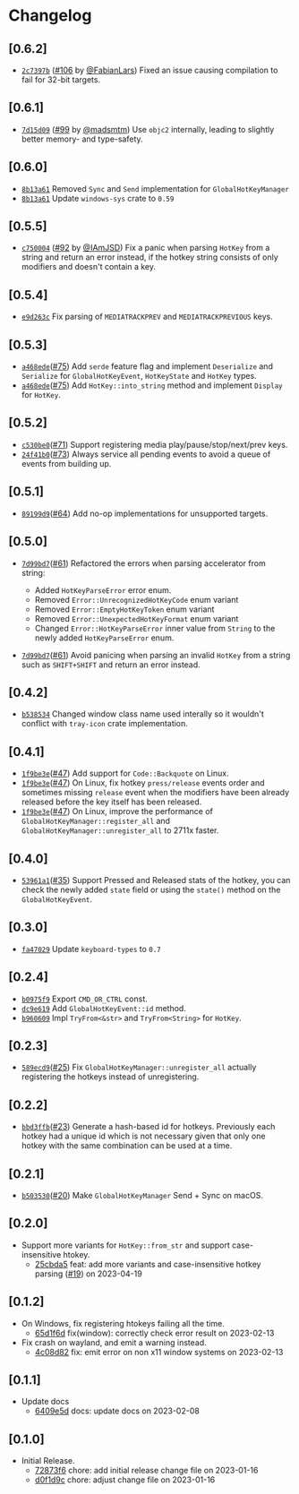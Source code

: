 # Changelog

## \[0.6.2]

-   [`2c7397b`](https://www.github.com/tauri-apps/global-hotkey/commit/2c7397b27ccb2efd4589bb364e611a80635413c8)
    ([#106](https://www.github.com/tauri-apps/global-hotkey/pull/106) by
    [@FabianLars](https://www.github.com/tauri-apps/global-hotkey/../../FabianLars))
    Fixed an issue causing compilation to fail for 32-bit targets.

## \[0.6.1]

-   [`7d15d09`](https://www.github.com/tauri-apps/global-hotkey/commit/7d15d09e518130bf0a1b44e3512cb6f5ed361164)
    ([#99](https://www.github.com/tauri-apps/global-hotkey/pull/99) by
    [@madsmtm](https://www.github.com/tauri-apps/global-hotkey/../../madsmtm))
    Use `objc2` internally, leading to slightly better memory- and type-safety.

## \[0.6.0]

-   [`8b13a61`](https://www.github.com/tauri-apps/global-hotkey/commit/8b13a6159d776a6a282ad7ca5c4b896cc91e325a)
    Removed `Sync` and `Send` implementation for `GlobalHotKeyManager`
-   [`8b13a61`](https://www.github.com/tauri-apps/global-hotkey/commit/8b13a6159d776a6a282ad7ca5c4b896cc91e325a)
    Update `windows-sys` crate to `0.59`

## \[0.5.5]

-   [`c750004`](https://www.github.com/tauri-apps/global-hotkey/commit/c7500047fb62154cf861878efb334c61bd98988a)
    ([#92](https://www.github.com/tauri-apps/global-hotkey/pull/92) by
    [@IAmJSD](https://www.github.com/tauri-apps/global-hotkey/../../IAmJSD)) Fix
    a panic when parsing `HotKey` from a string and return an error instead, if
    the hotkey string consists of only modifiers and doesn't contain a key.

## \[0.5.4]

-   [`e9d263c`](https://www.github.com/tauri-apps/global-hotkey/commit/e9d263c2d9b9535af8d64c7b8950308d16b57b94)
    Fix parsing of `MEDIATRACKPREV` and `MEDIATRACKPREVIOUS` keys.

## \[0.5.3]

-   [`a468ede`](https://www.github.com/tauri-apps/global-hotkey/commit/a468ede66aa2102f146bebd71ad618eff550997a)([#75](https://www.github.com/tauri-apps/global-hotkey/pull/75))
    Add `serde` feature flag and implement `Deserialize` and `Serialize` for
    `GlobalHotKeyEvent`, `HotKeyState` and `HotKey` types.
-   [`a468ede`](https://www.github.com/tauri-apps/global-hotkey/commit/a468ede66aa2102f146bebd71ad618eff550997a)([#75](https://www.github.com/tauri-apps/global-hotkey/pull/75))
    Add `HotKey::into_string` method and implement `Display` for `HotKey`.

## \[0.5.2]

-   [`c530be0`](https://www.github.com/tauri-apps/global-hotkey/commit/c530be0dbf939d2dd8d05eacc2071f493769a834)([#71](https://www.github.com/tauri-apps/global-hotkey/pull/71))
    Support registering media play/pause/stop/next/prev keys.
-   [`24f41b0`](https://www.github.com/tauri-apps/global-hotkey/commit/24f41b0fd9f54e822e6397bc95d9e717c67aab72)([#73](https://www.github.com/tauri-apps/global-hotkey/pull/73))
    Always service all pending events to avoid a queue of events from building
    up.

## \[0.5.1]

-   [`89199d9`](https://www.github.com/tauri-apps/global-hotkey/commit/89199d930db3a71f1e19a29d6c1d6ff2e8cffb11)([#64](https://www.github.com/tauri-apps/global-hotkey/pull/64))
    Add no-op implementations for unsupported targets.

## \[0.5.0]

-   [`7d99bd7`](https://www.github.com/tauri-apps/global-hotkey/commit/7d99bd78a383e11ae6bb8fce0525afcc9e427c8f)([#61](https://www.github.com/tauri-apps/global-hotkey/pull/61))
    Refactored the errors when parsing accelerator from string:

    -   Added `HotKeyParseError` error enum.
    -   Removed `Error::UnrecognizedHotKeyCode` enum variant
    -   Removed `Error::EmptyHotKeyToken` enum variant
    -   Removed `Error::UnexpectedHotKeyFormat` enum variant
    -   Changed `Error::HotKeyParseError` inner value from `String` to the newly
        added `HotKeyParseError` enum.

-   [`7d99bd7`](https://www.github.com/tauri-apps/global-hotkey/commit/7d99bd78a383e11ae6bb8fce0525afcc9e427c8f)([#61](https://www.github.com/tauri-apps/global-hotkey/pull/61))
    Avoid panicing when parsing an invalid `HotKey` from a string such as
    `SHIFT+SHIFT` and return an error instead.

## \[0.4.2]

-   [`b538534`](https://www.github.com/tauri-apps/global-hotkey/commit/b538534f9181ccd38e76d93368378fc6ed3a3a08)
    Changed window class name used interally so it wouldn't conflict with
    `tray-icon` crate implementation.

## \[0.4.1]

-   [`1f9be3e`](https://www.github.com/tauri-apps/global-hotkey/commit/1f9be3e0631817a9c96a4d98289158286cb689e8)([#47](https://www.github.com/tauri-apps/global-hotkey/pull/47))
    Add support for `Code::Backquote` on Linux.
-   [`1f9be3e`](https://www.github.com/tauri-apps/global-hotkey/commit/1f9be3e0631817a9c96a4d98289158286cb689e8)([#47](https://www.github.com/tauri-apps/global-hotkey/pull/47))
    On Linux, fix hotkey `press/release` events order and sometimes missing
    `release` event when the modifiers have been already released before the key
    itself has been released.
-   [`1f9be3e`](https://www.github.com/tauri-apps/global-hotkey/commit/1f9be3e0631817a9c96a4d98289158286cb689e8)([#47](https://www.github.com/tauri-apps/global-hotkey/pull/47))
    On Linux, improve the performance of `GlobalHotKeyManager::register_all` and
    `GlobalHotKeyManager::unregister_all` to 2711x faster.

## \[0.4.0]

-   [`53961a1`](https://www.github.com/tauri-apps/global-hotkey/commit/53961a1ade623bb97ce96db71fbe1193ffc9d6a7)([#35](https://www.github.com/tauri-apps/global-hotkey/pull/35))
    Support Pressed and Released stats of the hotkey, you can check the newly
    added `state` field or using the `state()` method on the
    `GlobalHotKeyEvent`.

## \[0.3.0]

-   [`fa47029`](https://www.github.com/tauri-apps/global-hotkey/commit/fa47029435ed953b07f5809d9e521bcd2c24bf54)
    Update `keyboard-types` to `0.7`

## \[0.2.4]

-   [`b0975f9`](https://www.github.com/tauri-apps/global-hotkey/commit/b0975f9983aa023df3cd72bbd8d3158165e9f6eb)
    Export `CMD_OR_CTRL` const.
-   [`dc9e619`](https://www.github.com/tauri-apps/global-hotkey/commit/dc9e6197362164ef6b8aae90df41a6a2b459f5fb)
    Add `GlobalHotKeyEvent::id` method.
-   [`b960609`](https://www.github.com/tauri-apps/global-hotkey/commit/b96060952daf8959939f07c968b8bd58e33f4abd)
    Impl `TryFrom<&str>` and `TryFrom<String>` for `HotKey`.

## \[0.2.3]

-   [`589ecd9`](https://www.github.com/tauri-apps/global-hotkey/commit/589ecd9afd79aab93b25b357b4c70afdf69f9f6d)([#25](https://www.github.com/tauri-apps/global-hotkey/pull/25))
    Fix `GlobalHotKeyManager::unregister_all` actually registering the hotkeys
    instead of unregistering.

## \[0.2.2]

-   [`bbd3ffb`](https://www.github.com/tauri-apps/global-hotkey/commit/bbd3ffbea2a76eaae7cd344a019a942456f94a26)([#23](https://www.github.com/tauri-apps/global-hotkey/pull/23))
    Generate a hash-based id for hotkeys. Previously each hotkey had a unique id
    which is not necessary given that only one hotkey with the same combination
    can be used at a time.

## \[0.2.1]

-   [`b503530`](https://www.github.com/tauri-apps/global-hotkey/commit/b503530eb49a7fe8da3e49080e3f72f82a70b7a2)([#20](https://www.github.com/tauri-apps/global-hotkey/pull/20))
    Make `GlobalHotKeyManager` Send + Sync on macOS.

## \[0.2.0]

-   Support more variants for `HotKey::from_str` and support case-insensitive
    htokey.
    -   [25cbda5](https://www.github.com/tauri-apps/global-hotkey/commit/25cbda58c503b8230af00c6192e87d5ce1fc2742)
        feat: add more variants and case-insensitive hotkey parsing
        ([#19](https://www.github.com/tauri-apps/global-hotkey/pull/19)) on
        2023-04-19

## \[0.1.2]

-   On Windows, fix registering htokeys failing all the time.
    -   [65d1f6d](https://www.github.com/tauri-apps/global-hotkey/commit/65d1f6dffd54bafe46d1ae776639b5dd10e78b96)
        fix(window): correctly check error result on 2023-02-13
-   Fix crash on wayland, and emit a warning instead.
    -   [4c08d82](https://www.github.com/tauri-apps/global-hotkey/commit/4c08d82fa4a20c82988b49f718688ec29de8a781)
        fix: emit error on non x11 window systems on 2023-02-13

## \[0.1.1]

-   Update docs
    -   [6409e5d](https://www.github.com/tauri-apps/global-hotkey/commit/6409e5dd351e1cae808c0042f4507e9afad70a05)
        docs: update docs on 2023-02-08

## \[0.1.0]

-   Initial Release.
    -   [72873f6](https://www.github.com/tauri-apps/global-hotkey/commit/72873f629b47565888d5f2a4264476c9974686b6)
        chore: add initial release change file on 2023-01-16
    -   [d0f1d9c](https://www.github.com/tauri-apps/global-hotkey/commit/d0f1d9c58eba60015f658f7a742c200c2d1bd55e)
        chore: adjust change file on 2023-01-16
